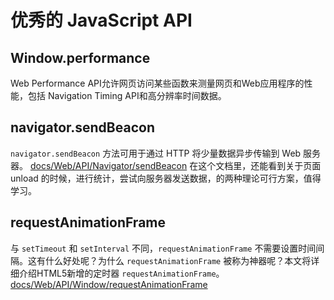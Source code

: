 # 优秀的 JavaScript API


## Window.performance
Web Performance API允许网页访问某些函数来测量网页和Web应用程序的性能，包括 Navigation Timing API和高分辨率时间数据。


## navigator.sendBeacon
`navigator.sendBeacon` 方法可用于通过 HTTP 将少量数据异步传输到 Web 服务器。
[docs/Web/API/Navigator/sendBeacon](https://developer.mozilla.org/zh-CN/docs/Web/API/Navigator/sendBeacon)
在这个文档里，还能看到关于页面 unload 的时候，进行统计，尝试向服务器发送数据，的两种理论可行方案，值得学习。


## requestAnimationFrame
与 `setTimeout` 和 `setInterval` 不同，`requestAnimationFrame` 不需要设置时间间隔。这有什么好处呢？为什么 `requestAnimationFrame` 被称为神器呢？本文将详细介绍HTML5新增的定时器 `requestAnimationFrame`。
[docs/Web/API/Window/requestAnimationFrame](https://developer.mozilla.org/zh-CN/docs/Web/API/Window/requestAnimationFrame)